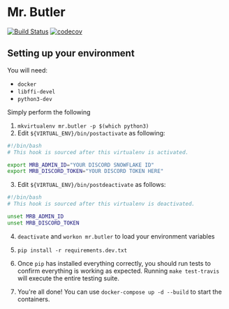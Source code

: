 # Mr. Butler

[![Build Status](https://travis-ci.org/urda/mr.butler.svg?branch=master)](https://travis-ci.org/urda/mr.butler)
[![codecov](https://codecov.io/gh/urda/mr.butler/branch/master/graph/badge.svg)](https://codecov.io/gh/urda/mr.butler)

## Setting up your environment

You will need:

- `docker`
- `libffi-devel`
- `python3-dev`

Simply perform the following

1. `mkvirtualenv mr.butler -p $(which python3)`
2. Edit `${VIRTUAL_ENV}/bin/postactivate` as following:

```bash
#!/bin/bash
# This hook is sourced after this virtualenv is activated.

export MRB_ADMIN_ID="YOUR DISCORD SNOWFLAKE ID"
export MRB_DISCORD_TOKEN="YOUR DISCORD TOKEN HERE"
```

3. Edit `${VIRTUAL_ENV}/bin/postdeactivate` as follows:

```bash
#!/bin/bash
# This hook is sourced after this virtualenv is deactivated.

unset MRB_ADMIN_ID
unset MRB_DISCORD_TOKEN
```

4. `deactivate` and `workon mr.butler` to load your environment variables

5. `pip install -r requirements.dev.txt`

6. Once `pip` has installed everything correctly, you should run tests to
   confirm everything is working as expected. Running `make test-travis` will
   execute the entire testing suite.

7. You're all done! You can use `docker-compose up -d --build` to start
   the containers.

